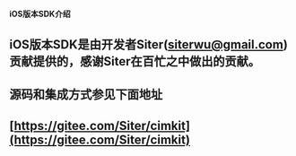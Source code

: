 #### iOS版本SDK介绍
iOS版本SDK是由开发者Siter(siterwu@gmail.com)贡献提供的，感谢Siter在百忙之中做出的贡献。   
---
## 源码和集成方式参见下面地址
## [https://gitee.com/Siter/cimkit](https://gitee.com/Siter/cimkit)